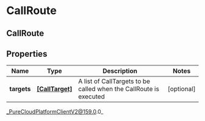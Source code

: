 # CallRoute

## CallRoute

## Properties

|Name | Type | Description | Notes|
|------------ | ------------- | ------------- | -------------|
| **targets** | [**[CallTarget]**](CallTarget) | A list of CallTargets to be called when the CallRoute is executed | [optional] |



_PureCloudPlatformClientV2@159.0.0_

